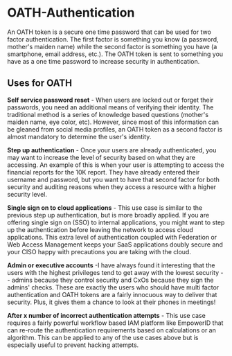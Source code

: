 # OATH-Authentication

An OATH token is a secure one time password that can be used for two factor authentication.  The first factor is something you know (a password, mother's maiden name) while the second factor is something you have (a smartphone, email address, etc.).  The OATH token is sent to something you have as a one time password to increase security in authentication.

## Uses for OATH

**Self service password reset** - When users are locked out or forget their passwords, you need an additional means of verifying their identity.  The traditional method is a series of knowledge based questions (mother's maiden name, eye color, etc).  However, since most of this information can be gleaned from social media profiles, an OATH token as a second factor is almost mandatory to determine the user's identity.

**Step up authentication** - Once your users are already authenticated, you may want to increase the level of security based on what they are accessing.  An example of this is when your user is attempting to access the financial reports for the 10K report.  They have already entered their username and password, but you want to have that second factor for both security and auditing reasons when they access a resource with a higher security level.

**Single sign on to cloud applications** - This use case is similar to the previous step up authentication, but is more broadly applied.  If you are offering single sign on (SSO) to internal applications, you might want to step up the authentication before leaving the network to access cloud applications.  This extra level of authentication coupled with Federation or Web Access Management keeps your SaaS applications doubly secure and your CISO happy with precautions you are taking with the cloud.

**Admin or executive accounts** -I have always found it interesting that the users with the highest privileges tend to get away with the lowest security  --  admins because they control security and CxOs because they sign the admins' checks.  These are exactly the users who should have multi factor authentication and OATH tokens are a fairly innocuous way to deliver that security.  Plus, it gives them a chance to look at their phones in meetings!

**After x number of incorrect authentication attempts** - This use case requires a fairly powerful workflow based IAM platform like EmpowerID that can re-route the authentication requirements based on calculations or an algorithm.  This can be applied to any of the use cases above but is especially useful to prevent hacking attempts.
